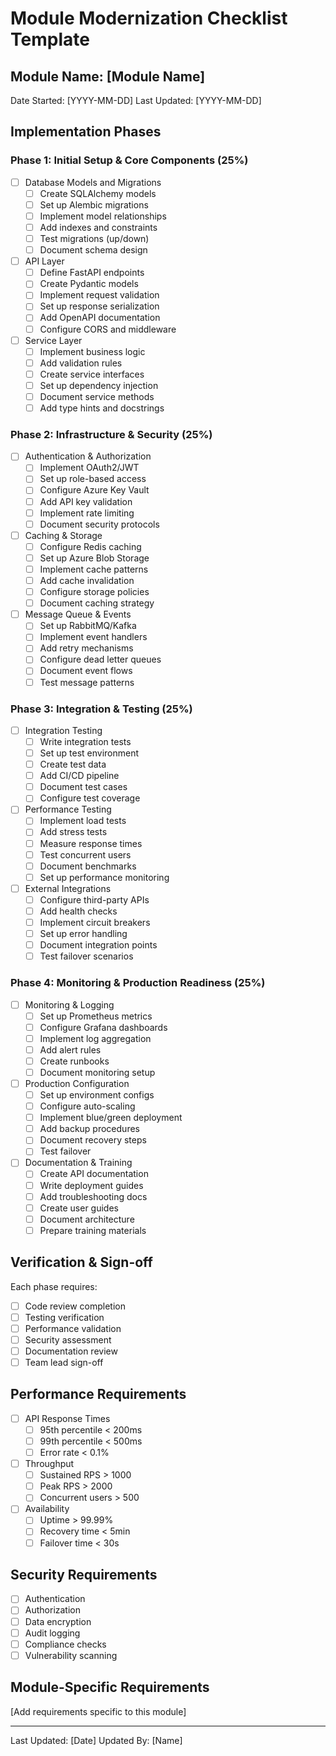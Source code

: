 # Module Modernization Checklist Template

## Module Name: [Module Name]
Date Started: [YYYY-MM-DD]
Last Updated: [YYYY-MM-DD]

## Implementation Phases

### Phase 1: Initial Setup & Core Components (25%)
- [ ] Database Models and Migrations
  - [ ] Create SQLAlchemy models
  - [ ] Set up Alembic migrations
  - [ ] Implement model relationships
  - [ ] Add indexes and constraints
  - [ ] Test migrations (up/down)
  - [ ] Document schema design

- [ ] API Layer
  - [ ] Define FastAPI endpoints
  - [ ] Create Pydantic models
  - [ ] Implement request validation
  - [ ] Set up response serialization
  - [ ] Add OpenAPI documentation
  - [ ] Configure CORS and middleware

- [ ] Service Layer
  - [ ] Implement business logic
  - [ ] Add validation rules
  - [ ] Create service interfaces
  - [ ] Set up dependency injection
  - [ ] Document service methods
  - [ ] Add type hints and docstrings

### Phase 2: Infrastructure & Security (25%)
- [ ] Authentication & Authorization
  - [ ] Implement OAuth2/JWT
  - [ ] Set up role-based access
  - [ ] Configure Azure Key Vault
  - [ ] Add API key validation
  - [ ] Implement rate limiting
  - [ ] Document security protocols

- [ ] Caching & Storage
  - [ ] Configure Redis caching
  - [ ] Set up Azure Blob Storage
  - [ ] Implement cache patterns
  - [ ] Add cache invalidation
  - [ ] Configure storage policies
  - [ ] Document caching strategy

- [ ] Message Queue & Events
  - [ ] Set up RabbitMQ/Kafka
  - [ ] Implement event handlers
  - [ ] Add retry mechanisms
  - [ ] Configure dead letter queues
  - [ ] Document event flows
  - [ ] Test message patterns

### Phase 3: Integration & Testing (25%)
- [ ] Integration Testing
  - [ ] Write integration tests
  - [ ] Set up test environment
  - [ ] Create test data
  - [ ] Add CI/CD pipeline
  - [ ] Document test cases
  - [ ] Configure test coverage

- [ ] Performance Testing
  - [ ] Implement load tests
  - [ ] Add stress tests
  - [ ] Measure response times
  - [ ] Test concurrent users
  - [ ] Document benchmarks
  - [ ] Set up performance monitoring

- [ ] External Integrations
  - [ ] Configure third-party APIs
  - [ ] Add health checks
  - [ ] Implement circuit breakers
  - [ ] Set up error handling
  - [ ] Document integration points
  - [ ] Test failover scenarios

### Phase 4: Monitoring & Production Readiness (25%)
- [ ] Monitoring & Logging
  - [ ] Set up Prometheus metrics
  - [ ] Configure Grafana dashboards
  - [ ] Implement log aggregation
  - [ ] Add alert rules
  - [ ] Create runbooks
  - [ ] Document monitoring setup

- [ ] Production Configuration
  - [ ] Set up environment configs
  - [ ] Configure auto-scaling
  - [ ] Implement blue/green deployment
  - [ ] Add backup procedures
  - [ ] Document recovery steps
  - [ ] Test failover

- [ ] Documentation & Training
  - [ ] Create API documentation
  - [ ] Write deployment guides
  - [ ] Add troubleshooting docs
  - [ ] Create user guides
  - [ ] Document architecture
  - [ ] Prepare training materials

## Verification & Sign-off
Each phase requires:
- [ ] Code review completion
- [ ] Testing verification
- [ ] Performance validation
- [ ] Security assessment
- [ ] Documentation review
- [ ] Team lead sign-off

## Performance Requirements
- [ ] API Response Times
  - [ ] 95th percentile < 200ms
  - [ ] 99th percentile < 500ms
  - [ ] Error rate < 0.1%

- [ ] Throughput
  - [ ] Sustained RPS > 1000
  - [ ] Peak RPS > 2000
  - [ ] Concurrent users > 500

- [ ] Availability
  - [ ] Uptime > 99.99%
  - [ ] Recovery time < 5min
  - [ ] Failover time < 30s

## Security Requirements
- [ ] Authentication
- [ ] Authorization
- [ ] Data encryption
- [ ] Audit logging
- [ ] Compliance checks
- [ ] Vulnerability scanning

## Module-Specific Requirements
[Add requirements specific to this module]

---
Last Updated: [Date]
Updated By: [Name]
